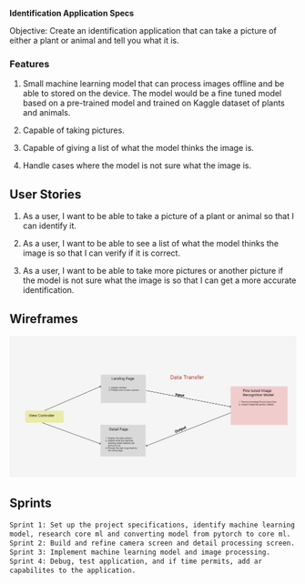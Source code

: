  **Identification Application Specs** 

 Objective: Create an identification application that can take a picture of either a plant or animal and tell you what it is.


### Features

1. Small machine learning model that can process images offline and be able to stored on the device. The model would be a fine tuned model based on a pre-trained model and trained on Kaggle dataset of plants and animals. 

2. Capable of taking pictures. 

3. Capable of giving a list of what the model thinks the image is.

4. Handle cases where the model is not sure what the image is.


## User Stories

1. As a user, I want to be able to take a picture of a plant or animal so that I can identify it.

2. As a user, I want to be able to see a list of what the model thinks the image is so that I can verify if it is correct.

3. As a user, I want to be able to take more pictures or another picture if the model is not sure what the image is so that I can get a more accurate identification.

## Wireframes

![Identification Application Wireframe](./wireframe.png)


## Sprints 

    Sprint 1: Set up the project specifications, identify machine learning model, research core ml and converting model from pytorch to core ml.  
    Sprint 2: Build and refine camera screen and detail processing screen.
    Sprint 3: Implement machine learning model and image processing.
    Sprint 4: Debug, test application, and if time permits, add ar capabilites to the application.

